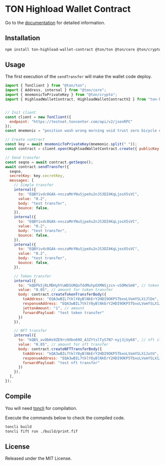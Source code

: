 # TON Highload Wallet Contract

Go to the [documentation](https://ndatg.github.io/ton-highload-wallet-contract/) for detailed information.

## Installation

```bash
npm install ton-highload-wallet-contract @ton/ton @ton/core @ton/crypto --save
```

## Usage

The first execution of the `sendTransfer` will make the wallet code deploy.

```js
import { TonClient } from "@ton/ton";
import { Address, internal } from "@ton/core";
import { mnemonicToPrivateKey } from "@ton/crypto";
import { HighloadWalletContract, HighloadWalletContractV2 } from "ton-highload-wallet-contract";


// Init client
const client = new TonClient({
  endpoint: "https://testnet.toncenter.com/api/v2/jsonRPC"
});
const mnemonic = "position wash wrong morning void trust zero bicycle emerge display glimpse hundred best crawl rose mouse imitate milk fault local fold aspect frog capable";

// Create contract
const key = await mnemonicToPrivateKey(mnemonic.split(" "));
const contract = client.open(HighloadWalletContract.create({ publicKey: key.publicKey, workchain: 0 }));

// Send transfer
const seqno = await contract.getSeqno();
await contract.sendTransfer({
  seqno,
  secretKey: key.secretKey,
  messages: [
    // Simple transfer
    internal({
      to: "EQBYivdc0GAk-nnczaMnYNuSjpeXu2nJS3DZ4KqLjosX5sVC",
      value: "0.2",
      body: "test transfer",
      bounce: false,
    }),
    internal({
      to: "EQBYivdc0GAk-nnczaMnYNuSjpeXu2nJS3DZ4KqLjosX5sVC",
      value: "0.2",
      body: "test transfer",
      bounce: false,
    }),
    internal({
      to: "EQBYivdc0GAk-nnczaMnYNuSjpeXu2nJS3DZ4KqLjosX5sVC",
      value: "0.2",
      body: "test transfer",
      bounce: false,
    }),

    // Token transfer
    internal({
      to: "kQDPk5jRLMDHyhYuWDSURQoTddMuhpOXMNSjzcn-vSOMeSm0", // token wallet address
      value: "0.05", // amount for token transfer
      body: contract.createTokenTransferBody({
        toAddress: "EQA3wBIL7tklY8yBlNkErY2HDI9OKP5TbxoLVomYSLX1JlDe", // destination
        responseAddress: "EQA3wBIL7tklY8yBlNkErY2HDI9OKP5TbxoLVomYSLX1JlDe", // sender address
        jettonAmount: "1", // amount
        forwardPayload: "test token transfer"
      })
    }),

    // NFT transfer
    internal({
      to: "kQBS_avObHx9ZE9rcHXbn89O_A3ZYtslTyS7N7-nyj3jUy68", // nft item address
      value: "0.05", // amount for nft transfer
      body: contract.createNFTTransferBody({
        toAddress: "kQA3wBIL7tklY8yBlNkErY2HDI9OKP5TbxoLVomYSLX1JutU", // destination
        responseAddress: "EQA3wBIL7tklY8yBlNkErY2HDI9OKP5TbxoLVomYSLX1JlDe", // sender address
        forwardPayload: "test nft transfer"
      })
    }),
  ],
});
```

## Compile

You will need [toncli](https://github.com/disintar/toncli) for compilation.

Execute the commands below to check the compiled code.

```bash
toncli build
toncli fift run ./build/print.fif
```

## License

Released under the MIT License.
